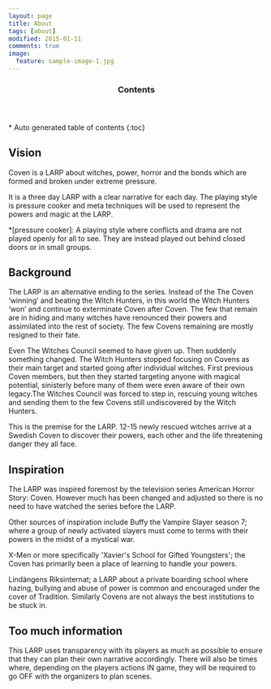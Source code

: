 ```yaml
---
layout: page
title: About
tags: [about]
modified: 2015-01-11
comments: true
image:
  feature: sample-image-1.jpg
---
```


<section id="table-of-contents" class="toc">
  <header>
    <h3>Contents</h3>
  </header>
<div id="drawer" markdown="1">
*  Auto generated table of contents
{:toc}
</div>
</section><!-- /#table-of-contents -->

## Vision

Coven is a LARP about witches, power, horror and the bonds which are formed and broken under extreme pressure. 

It is a three day LARP with a clear narrative for each day. The playing style is pressure cooker and meta techniques will be used to represent the powers and magic at the LARP.

*[pressure cooker]: A playing style where conflicts and drama are not played openly for all to see. They are instead played out behind closed doors or in small groups.

## Background

The LARP is an alternative ending to the series. Instead of the The Coven ‘winning’ and beating the Witch Hunters, in this world the Witch Hunters ‘won’ and continue to exterminate Coven after Coven. The few that remain are in hiding and many witches have renounced their powers and assimilated into the rest of society. The few Covens remaining are mostly resigned to their fate.

Even The Witches Council seemed to have given up. Then suddenly something changed. The Witch Hunters stopped focusing on Covens as their main target and started going after individual witches. First previous Coven members, but then they started targeting anyone with magical potential, sinisterly before many of them were even aware of their own legacy.The Witches Council was forced to step in, rescuing young witches and sending them to the few Covens still undiscovered by the Witch Hunters. 

This is the premise for the LARP. 12-15 newly rescued witches arrive at a Swedish Coven to discover their powers, each other and the life threatening danger they all face.

## Inspiration

The LARP was inspired foremost by the television series American Horror Story: Coven. However much has been changed and adjusted so there is no need to have watched the series before the LARP.

Other sources of inspiration include Buffy the Vampire Slayer season 7; where a group of newly activated slayers must come to terms with their powers in the midst of a mystical war.

X-Men or more specifically 'Xavier's School for Gifted Youngsters'; the Coven has primarily been a place of learning to handle your powers.

Lindängens Riksinternat; a LARP about a private boarding school where hazing, bullying and abuse of power is common and encouraged under the cover of Tradition. Similarly Covens are not always the best institutions to be stuck in.

## Too much information

This LARP uses transparency with its players as much as possible to ensure that they can plan their own narrative accordingly. There will also be times where, depending on the players actions IN game, they will be required to go OFF with the organizers to plan scenes.
